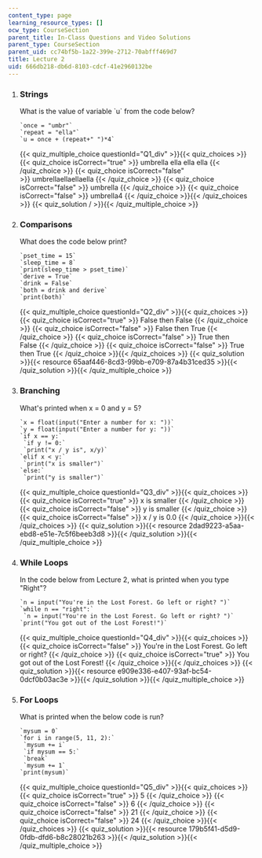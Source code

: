 ```yaml
---
content_type: page
learning_resource_types: []
ocw_type: CourseSection
parent_title: In-Class Questions and Video Solutions
parent_type: CourseSection
parent_uid: cc74bf5b-1a22-399e-2712-70abfff469d7
title: Lecture 2
uid: 666db218-db6d-8103-cdcf-41e2960132be
---
```


1.  ### Strings
    
      
    
    What is the value of variable &grave;u&grave; from the code below?
    
    ```
    `once = "umbr"`
    `repeat = "ella"`
    `u = once + (repeat+" ")*4`
    
    ```
    
    {{< quiz_multiple_choice questionId="Q1_div" >}}{{< quiz_choices >}}{{< quiz_choice isCorrect="true" >}}&nbsp;umbrella ella ella ella&nbsp;{{< /quiz_choice >}}
    {{< quiz_choice isCorrect="false" >}}&nbsp;umbrellaellaellaella&nbsp;{{< /quiz_choice >}}
    {{< quiz_choice isCorrect="false" >}}&nbsp;umbrella&nbsp;{{< /quiz_choice >}}
    {{< quiz_choice isCorrect="false" >}}&nbsp;umbrella4&nbsp;{{< /quiz_choice >}}{{< /quiz_choices >}}
    {{< quiz_solution / >}}{{< /quiz_multiple_choice >}}
  
3.  ### Comparisons
    
      
    
    What does the code below print?
    
    ```
    `pset_time = 15`
    `sleep_time = 8`
    `print(sleep_time > pset_time)`
    `derive = True`
    `drink = False`
    `both = drink and derive`
    `print(both)`
    
    ```
    
    {{< quiz_multiple_choice questionId="Q2_div" >}}{{< quiz_choices >}}{{< quiz_choice isCorrect="true" >}}&nbsp;False then False&nbsp;{{< /quiz_choice >}}
    {{< quiz_choice isCorrect="false" >}}&nbsp;False then True&nbsp;{{< /quiz_choice >}}
    {{< quiz_choice isCorrect="false" >}}&nbsp;True then False&nbsp;{{< /quiz_choice >}}
    {{< quiz_choice isCorrect="false" >}}&nbsp;True then True&nbsp;{{< /quiz_choice >}}{{< /quiz_choices >}}
    {{< quiz_solution >}}{{< resource 65aaf446-8cd3-99bb-e709-87a4b31ced35 >}}{{< /quiz_solution >}}{{< /quiz_multiple_choice >}}
  
5.  ### Branching
    
      
    
    What's printed when x = 0 and y = 5?
    
    ```
    `x = float(input("Enter a number for x: "))`
    `y = float(input("Enter a number for y: "))`
    `if x == y:`
     `if y != 0:`
     `print("x / y is", x/y)`
    `elif x < y:`
     `print("x is smaller")`
    `else:`
     `print("y is smaller")`
    
    ```
    
    {{< quiz_multiple_choice questionId="Q3_div" >}}{{< quiz_choices >}}{{< quiz_choice isCorrect="true" >}}&nbsp;x is smaller&nbsp;{{< /quiz_choice >}}
    {{< quiz_choice isCorrect="false" >}}&nbsp;y is smaller&nbsp;{{< /quiz_choice >}}
    {{< quiz_choice isCorrect="false" >}}&nbsp;x / y is 0.0&nbsp;{{< /quiz_choice >}}{{< /quiz_choices >}}
    {{< quiz_solution >}}{{< resource 2dad9223-a5aa-ebd8-e51e-7c5f6beeb3d8 >}}{{< /quiz_solution >}}{{< /quiz_multiple_choice >}}
  
7.  ### While Loops
    
      
    
    In the code below from Lecture 2, what is printed when you type "Right"?
    
    ```
    `n = input("You're in the Lost Forest. Go left or right? ")`
    `while n == "right":`
     `n = input("You're in the Lost Forest. Go left or right? ")`
    `print("You got out of the Lost Forest!")`
    
    ```
    
    {{< quiz_multiple_choice questionId="Q4_div" >}}{{< quiz_choices >}}{{< quiz_choice isCorrect="false" >}}&nbsp;You're in the Lost Forest. Go left or right?&nbsp;{{< /quiz_choice >}}
    {{< quiz_choice isCorrect="true" >}}&nbsp;You got out of the Lost Forest!&nbsp;{{< /quiz_choice >}}{{< /quiz_choices >}}
    {{< quiz_solution >}}{{< resource e909e336-e407-93af-bc54-0dcf0b03ac3e >}}{{< /quiz_solution >}}{{< /quiz_multiple_choice >}}
  
9.  ### For Loops
    
      
    
    What is printed when the below code is run?
    
    ```
    `mysum = 0`
    `for i in range(5, 11, 2):`
     `mysum += i`
     `if mysum == 5:`
     `break`
     `mysum += 1`
    `print(mysum)`
    
    ```
    
    {{< quiz_multiple_choice questionId="Q5_div" >}}{{< quiz_choices >}}{{< quiz_choice isCorrect="true" >}}&nbsp;5&nbsp;{{< /quiz_choice >}}
    {{< quiz_choice isCorrect="false" >}}&nbsp;6&nbsp;{{< /quiz_choice >}}
    {{< quiz_choice isCorrect="false" >}}&nbsp;21&nbsp;{{< /quiz_choice >}}
    {{< quiz_choice isCorrect="false" >}}&nbsp;24&nbsp;{{< /quiz_choice >}}{{< /quiz_choices >}}
    {{< quiz_solution >}}{{< resource 179b5f41-d5d9-0fdb-dfd6-b8c28021b263 >}}{{< /quiz_solution >}}{{< /quiz_multiple_choice >}}
